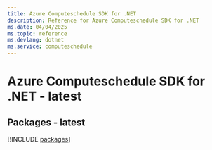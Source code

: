 ```yaml
---
title: Azure Computeschedule SDK for .NET
description: Reference for Azure Computeschedule SDK for .NET
ms.date: 04/04/2025
ms.topic: reference
ms.devlang: dotnet
ms.service: computeschedule
---
```

# Azure Computeschedule SDK for .NET - latest
## Packages - latest
[!INCLUDE [packages](computeschedule-index.md)]